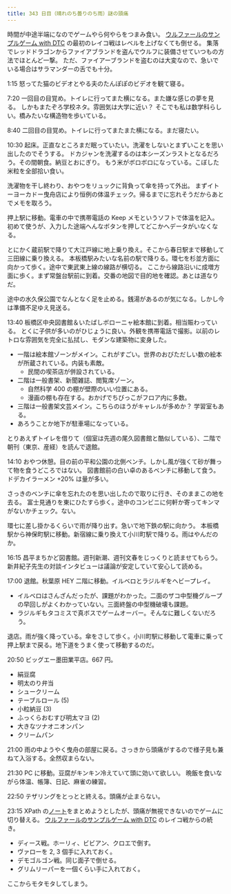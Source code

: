 ```yaml
---
title: 343 日目（晴れのち曇りのち雨）謎の頭痛
---
```


時間が中途半端になのでゲームやら何やらをつまみ食い。
[ウルファールのサンプルゲーム with DTC][bshf21b] の最初のレイコ戦はレベルを上げなくても倒せる。
集落でレッドドラゴンからファイアブランドを盗んでウルフに装備させていつもの方法でほとんど一撃。
ただ、ファイアーブランドを盗むのは大変なので、急いでいる場合はサラマンダーの舌でも十分。

1:15 怒ってた猫のビデオとやる夫のたんぽぽのビデオを観て寝る。

7:20 一回目の目覚め。トイレに行ってまた横になる。また嫌な感じの夢を見る。
しかもまたぞろ学校ネタ。雰囲気は大学に近い？ そこでも私は数学科らしい。橋みたいな構造物を歩いている。

8:40 二回目の目覚め。トイレに行ってまたまた横になる。まだ寝たい。

10:30 起床。正直なところまだ眠っていたい。洗濯をしないとまずいことを思い出したのでそうする。
ドカジャンを洗濯するのは本シーズンラストとなるだろう。その間朝食。納豆とおにぎり。
もう米がボロボロになっている。こぼした米粒を全部拾い食い。

洗濯物を干し終わり、おやつをリュックに背負って傘を持って外出。
まずイトーヨーカドー曳舟店により恒例の体温チェック。帰るまでに忘れそうだからあとでメモを取ろう。

押上駅に移動。電車の中で携帯電話の Keep メモというソフトで体温を記入。
初めて使うが、入力した途端へんなボタンを押してどこかへデータがいなくなる。

とにかく蔵前駅で降りて大江戸線に地上乗り換え。そこから春日駅まで移動して三田線に乗り換える。
本板橋駅みたいな名前の駅で降りる。環七を杉並方面に向かって歩く。途中で東武東上線の線路が横切る。
ここから線路沿いに成増方面に歩く。まず常盤台駅前に到着。交番の地図で目的地を確認。あとは道なりだ。

途中の水久保公園でなんとなく足を止める。銭湯があるのが気になる。しかし今は準備不足ゆえ見送る。

13:40 板橋区中央図書館＆いたばしボローニャ絵本館に到着。相当賑わっている。
とくに子供が多いのがひじょうに良い。外観を携帯電話で撮影。以前のレトロな雰囲気を完全に払拭し、モダンな建築物に変身した。

* 一階は絵本館ゾーンがメイン。これがすごい。世界のおびただしい数の絵本が所蔵されている。内装も素敵。
  * 民間の喫茶店が併設されている。
* 二階は一般書架、新聞雑誌、閲覧席ゾーン。
  * 自然科学 400 の棚が壁際のいい位置にある。
  * 漫画の棚も存在する。おかげでちびっこがフロア内に多数。
* 三階は一般書架文芸メイン。こちらのほうがキャレルが多めか？ 学習室もある。
* あろうことか地下が駐車場になっている。

とりあえずトイレを借りて（個室は先週の尾久図書館と酷似している）、二階で朝刊（東京、産経）を読んで退館。

14:10 おやつ休憩。目の前の平和公園の北側ベンチ。しかし風が強くて砂が舞って物を食うどころではない。
図書館前の白い卓のあるベンチに移動して食う。ドデカイラーメン +20% は量が多い。

さっきのベンチに傘を忘れたのを思い出したので取りに行き、そのままこの地を去る。
富士見通りを東にひたすら歩く。途中のコンビニに何軒か寄ってキンマがないかチェック。ない。

環七に差し掛かるくらいで雨が降り出す。急いで地下鉄の駅に向かう。
本板橋駅から神保町駅に移動。新宿線に乗り換えて小川町駅で降りる。雨はやんだのか。

16:15 昌平まちかど図書館。週刊新潮、週刊文春をじっくりと読ませてもらう。
新井紀子先生の対談インタビューは議論が安定していて安心して読める。

17:00 退館。秋葉原 HEY 二階に移動。イルベロとラジルギをヘビープレイ。

* イルベロはさんざんだったが、課題がわかった。二面のザコ中型機グループの早回しがよくわかっていない。三面終盤の中型機破壊も課題。
* ラジルギもタコミスで真ボスでゲームオーバー。そんなに難しくないだろう。

退店。雨が強く降っている。傘をさして歩く。小川町駅に移動して電車に乗って押上駅まで戻る。地下道をうまく使って移動するのだ。

20:50 ビッグエー墨田業平店。667 円。

* 絹豆腐
* 明太のり弁当
* シュークリーム
* テーブルロール (5)
* 小粒納豆 (3)
* ふっくらおむすび明太マヨ (2)
* 大きなツナオニオンパン
* クリームパン

21:00 雨の中ようやく曳舟の部屋に戻る。さっきから頭痛がするので様子見も兼ねて入浴する。全然収まらない。

21:30 PC に移動。豆腐がキンキン冷えていて頭に効いて欲しい。
晩飯を食いながら体温、帳簿、日記、麻雀の練習。

22:50 テザリングをとっとと終える。頭痛が止まらない。

23:15 XPath の[ノート][note]をまとめようとしたが、頭痛が無視できないのでゲームに切り替える。
[ウルファールのサンプルゲーム with DTC][bshf21b] のレイコ戦からの続き。

* ディース戦。ホーリィ、ビビアン、クロエで倒す。
* ヴァローを 2, 3 個手に入れておく。
* デモゴルゴン戦。同じ面子で倒せる。
* グリムリーパーを一個くらい手に入れておく。

ここからモタモタしてしまう。

[bshf21b]: https://wodifes.net/game/show/446
[note]: https://showa-yojyo.github.io/notebook/
